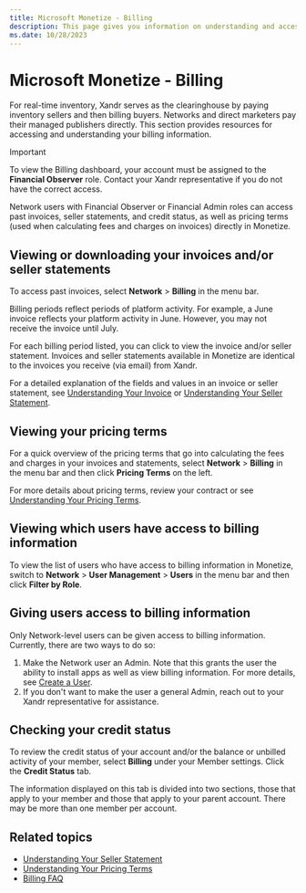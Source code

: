 ```yaml
---
title: Microsoft Monetize - Billing
description: This page gives you information on understanding and accessing your Billing information.
ms.date: 10/28/2023
---
```



# Microsoft Monetize - Billing

For real-time inventory, Xandr serves as the
clearinghouse by paying inventory sellers and then billing buyers.
Networks and direct marketers pay their managed publishers directly.
This section provides resources for accessing and understanding your
billing information.

> [!IMPORTANT]
> To view the Billing dashboard, your account must be assigned to the **Financial Observer** role. Contact your Xandr representative if you do not have the correct access.

Network users with Financial
Observer or Financial Admin roles can access past invoices,
seller statements, and credit status, as well as pricing terms (used
when calculating fees and charges on invoices) directly in
Monetize.

## Viewing or downloading your invoices and/or seller statements

To access past invoices, select **Network** \> **Billing** in the menu bar.

Billing periods reflect periods of platform activity. For example, a
June invoice reflects your platform activity in June. However, you may
not receive the invoice until July.

For each billing period listed, you can click to view the invoice and/or
seller statement. Invoices and seller statements available in
Monetize are identical to the invoices you
receive (via email) from Xandr.

For a detailed explanation of the fields and values in an invoice or
seller statement, see [Understanding Your Invoice](understanding-your-invoice.md) or [Understanding Your Seller Statement](understanding-your-seller-statement.md).

## Viewing your pricing terms

For a quick overview of the pricing terms that go into calculating the
fees and charges in your invoices and statements, select
**Network** \>  **Billing** in the menu
bar and then click **Pricing Terms** on
the left.

For more details about pricing terms, review your contract or see [Understanding Your Pricing Terms](understanding-your-pricing-terms.md).

## Viewing which users have access to billing information

To view the list of users who have access to billing information in
Monetize, switch to
**Network** \>  **User Management**  \>
 **Users** in the menu bar and then
click **Filter by Role**.

## Giving users access to billing information

Only Network-level users can be given access to
billing information. Currently, there are two ways to
do so:

1. Make the Network user an Admin. Note that
    this grants the user the ability to install apps as well as view
    billing information. For more details, see [Create a User](create-a-user.md).
1. If you don't want to make the user a general Admin, reach out to
    your Xandr representative for assistance.

## Checking your credit status

To review the credit status of your account and/or the balance or
unbilled activity of your member, select
**Billing** under your Member settings.
Click the **Credit Status** tab.

The information displayed on this tab is divided into two sections,
those that apply to your member and those that apply to your parent
account. There may be more than one member per account.

## Related topics

- [Understanding Your Seller Statement](understanding-your-seller-statement.md)
- [Understanding Your Pricing Terms](understanding-your-pricing-terms.md)
- [Billing FAQ](billing-faq.md)